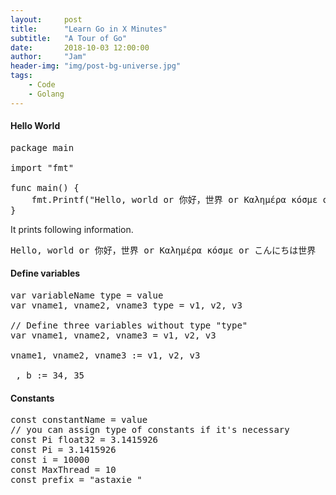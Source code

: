```yaml
---
layout:     post
title:      "Learn Go in X Minutes"
subtitle:   "A Tour of Go"
date:       2018-10-03 12:00:00
author:     "Jam"
header-img: "img/post-bg-universe.jpg"
tags:
    - Code
    - Golang
---
```


#### Hello World

<pre>
package main

import "fmt"

func main() {
    fmt.Printf("Hello, world or 你好，世界 or Καλημέρα κόσμε or こんにちは世界\n")
}
</pre>

It prints following information.

<pre>Hello, world or 你好，世界 or Καλημέρα κόσμε or こんにちは世界
</pre>

#### Define variables

<pre>
var variableName type = value
var vname1, vname2, vname3 type = v1, v2, v3

// Define three variables without type "type"
var vname1, vname2, vname3 = v1, v2, v3

vname1, vname2, vname3 := v1, v2, v3

_, b := 34, 35
</pre>

#### Constants

<pre>
const constantName = value
// you can assign type of constants if it's necessary
const Pi float32 = 3.1415926
const Pi = 3.1415926
const i = 10000
const MaxThread = 10
const prefix = "astaxie_"
</pre>